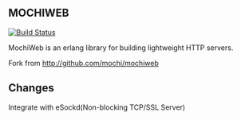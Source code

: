 ## MOCHIWEB

[![Build Status](https://travis-ci.org/voxoz/mochiweb.svg?branch=master)](https://travis-ci.org/voxoz/mochiweb)

MochiWeb is an erlang library for building lightweight HTTP servers.

Fork from http://github.com/mochi/mochiweb

## Changes

Integrate with eSockd(Non-blocking TCP/SSL Server)

